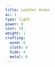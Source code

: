```yaml
---
title: Leather Armor
ac: 1
type: light
power: 0
cost: 20
weight: 1
crafting:
  wood: 0
  cloth: 0
  hide: 4
  metal: 0
---
```


